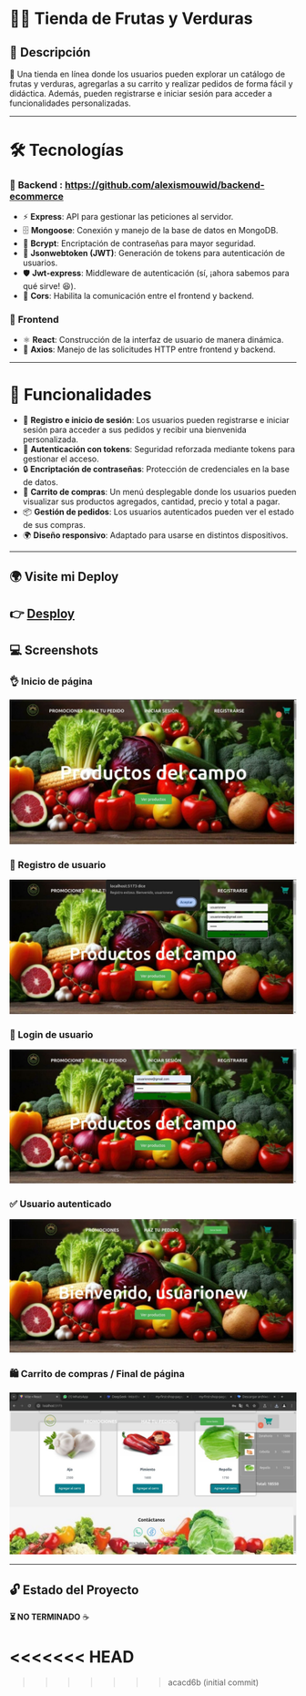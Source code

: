 # 🥦🥗 Tienda de Frutas y Verduras  

## 📌 Descripción  

🌱 Una tienda en línea donde los usuarios pueden explorar un catálogo de frutas y verduras, agregarlas a su carrito y realizar pedidos de forma fácil y didáctica. Además, pueden registrarse e iniciar sesión para acceder a funcionalidades personalizadas.  

---

# 🛠️ Tecnologías  

### 🔹 **Backend** : https://github.com/alexismouwid/backend-ecommerce  
- ⚡ **Express**: API para gestionar las peticiones al servidor.  
- 🗄️ **Mongoose**: Conexión y manejo de la base de datos en MongoDB.  
- 🔑 **Bcrypt**: Encriptación de contraseñas para mayor seguridad.  
- 🔐 **Jsonwebtoken (JWT)**: Generación de tokens para autenticación de usuarios.  
- 🛡️ **Jwt-express**: Middleware de autenticación (sí, ¡ahora sabemos para qué sirve! 😆).  
- 🔄 **Cors**: Habilita la comunicación entre el frontend y backend.  

### 🔹 **Frontend**  
- ⚛️ **React**: Construcción de la interfaz de usuario de manera dinámica.  
- 🔗 **Axios**: Manejo de las solicitudes HTTP entre frontend y backend.  

---

# 🚀 Funcionalidades  

- 👤 **Registro e inicio de sesión**: Los usuarios pueden registrarse e iniciar sesión para acceder a sus pedidos y recibir una bienvenida personalizada.  
- 🔐 **Autenticación con tokens**: Seguridad reforzada mediante tokens para gestionar el acceso.  
- 🔒 **Encriptación de contraseñas**: Protección de credenciales en la base de datos.  
- 🛒 **Carrito de compras**: Un menú desplegable donde los usuarios pueden visualizar sus productos agregados, cantidad, precio y total a pagar.  
- 📦 **Gestión de pedidos**: Los usuarios autenticados pueden ver el estado de sus compras.  
- 🌍 **Diseño responsivo**: Adaptado para usarse en distintos dispositivos.  

---

## 🌍 Visite mi Deploy  
👉 [**Desploy**](https://my-first-shop-page-nb3g.vercel.app/)
---

## 💻 Screenshots  

### 👌 Inicio de página  
![Start](/public/screen.jpg)  

### 📝 Registro de usuario  
![Registro](/public/registro.jpg)  

### 🔑 Login de usuario  
![Login](/public/loginuser.jpg)  

### ✅ Usuario autenticado  
![Autenticado](/public/loginautenticado.jpg)  

### 🛍️ Carrito de compras / Final de página  
![Carro](/public/screen4.jpg)  

---

## 🔓 Estado del Proyecto  
**⏳ NO TERMINADO** ☕  

 
<<<<<<< HEAD
=======


>>>>>>> acacd6b (initial commit)
